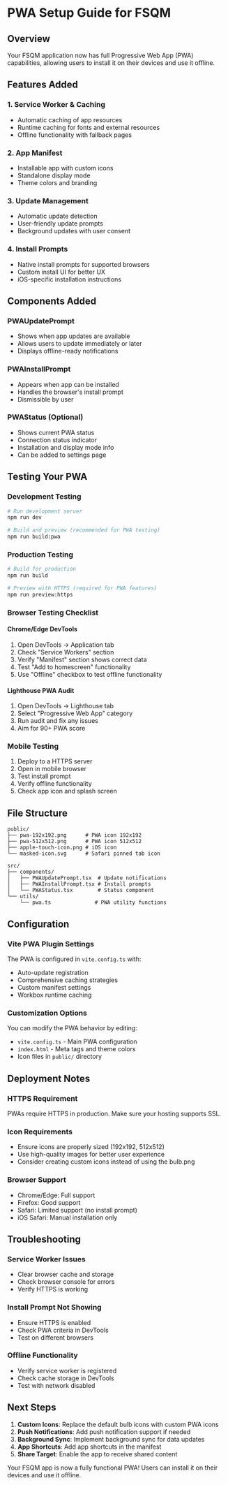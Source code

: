 # PWA Setup Guide for FSQM

## Overview
Your FSQM application now has full Progressive Web App (PWA) capabilities, allowing users to install it on their devices and use it offline.

## Features Added

### 1. Service Worker & Caching
- Automatic caching of app resources
- Runtime caching for fonts and external resources
- Offline functionality with fallback pages

### 2. App Manifest
- Installable app with custom icons
- Standalone display mode
- Theme colors and branding

### 3. Update Management
- Automatic update detection
- User-friendly update prompts
- Background updates with user consent

### 4. Install Prompts
- Native install prompts for supported browsers
- Custom install UI for better UX
- iOS-specific installation instructions

## Components Added

### PWAUpdatePrompt
- Shows when app updates are available
- Allows users to update immediately or later
- Displays offline-ready notifications

### PWAInstallPrompt
- Appears when app can be installed
- Handles the browser's install prompt
- Dismissible by user

### PWAStatus (Optional)
- Shows current PWA status
- Connection status indicator
- Installation and display mode info
- Can be added to settings page

## Testing Your PWA

### Development Testing
```bash
# Run development server
npm run dev

# Build and preview (recommended for PWA testing)
npm run build:pwa
```

### Production Testing
```bash
# Build for production
npm run build

# Preview with HTTPS (required for PWA features)
npm run preview:https
```

### Browser Testing Checklist

#### Chrome/Edge DevTools
1. Open DevTools → Application tab
2. Check "Service Workers" section
3. Verify "Manifest" section shows correct data
4. Test "Add to homescreen" functionality
5. Use "Offline" checkbox to test offline functionality

#### Lighthouse PWA Audit
1. Open DevTools → Lighthouse tab
2. Select "Progressive Web App" category
3. Run audit and fix any issues
4. Aim for 90+ PWA score

### Mobile Testing
1. Deploy to a HTTPS server
2. Open in mobile browser
3. Test install prompt
4. Verify offline functionality
5. Check app icon and splash screen

## File Structure
```
public/
├── pwa-192x192.png      # PWA icon 192x192
├── pwa-512x512.png      # PWA icon 512x512
├── apple-touch-icon.png # iOS icon
└── masked-icon.svg      # Safari pinned tab icon

src/
├── components/
│   ├── PWAUpdatePrompt.tsx  # Update notifications
│   ├── PWAInstallPrompt.tsx # Install prompts
│   └── PWAStatus.tsx        # Status component
└── utils/
    └── pwa.ts              # PWA utility functions
```

## Configuration

### Vite PWA Plugin Settings
The PWA is configured in `vite.config.ts` with:
- Auto-update registration
- Comprehensive caching strategies
- Custom manifest settings
- Workbox runtime caching

### Customization Options
You can modify the PWA behavior by editing:
- `vite.config.ts` - Main PWA configuration
- `index.html` - Meta tags and theme colors
- Icon files in `public/` directory

## Deployment Notes

### HTTPS Requirement
PWAs require HTTPS in production. Make sure your hosting supports SSL.

### Icon Requirements
- Ensure icons are properly sized (192x192, 512x512)
- Use high-quality images for better user experience
- Consider creating custom icons instead of using the bulb.png

### Browser Support
- Chrome/Edge: Full support
- Firefox: Good support
- Safari: Limited support (no install prompt)
- iOS Safari: Manual installation only

## Troubleshooting

### Service Worker Issues
- Clear browser cache and storage
- Check browser console for errors
- Verify HTTPS is working

### Install Prompt Not Showing
- Ensure HTTPS is enabled
- Check PWA criteria in DevTools
- Test on different browsers

### Offline Functionality
- Verify service worker is registered
- Check cache storage in DevTools
- Test with network disabled

## Next Steps

1. **Custom Icons**: Replace the default bulb icons with custom PWA icons
2. **Push Notifications**: Add push notification support if needed
3. **Background Sync**: Implement background sync for data updates
4. **App Shortcuts**: Add app shortcuts in the manifest
5. **Share Target**: Enable the app to receive shared content

Your FSQM app is now a fully functional PWA! Users can install it on their devices and use it offline.